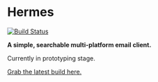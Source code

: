 Hermes
====

[![Build Status](https://travis-ci.org/flotwig/hermes.svg?branch=master)](https://travis-ci.org/flotwig/hermes)

**A simple, searchable multi-platform email client.**

Currently in prototyping stage.

[Grab the latest build here.](https://github.com/flotwig/hermes/releases/latest)
